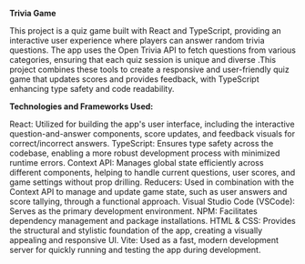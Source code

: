 <b> Trivia Game </b> 

This project is a quiz game built with React and TypeScript, providing an interactive user experience where players can answer random trivia questions. The app uses the Open Trivia API to fetch questions from various categories, ensuring that each quiz session is unique and diverse .This project combines these tools to create a responsive and user-friendly quiz game that updates scores and provides feedback, with TypeScript enhancing type safety and code readability.

<b> Technologies and Frameworks Used: </b> 

React: Utilized for building the app's user interface, including the interactive question-and-answer components, score updates, and feedback visuals for correct/incorrect answers. </n> 
TypeScript: Ensures type safety across the codebase, enabling a more robust development process with minimized runtime errors.
Context API: Manages global state efficiently across different components, helping to handle current questions, user scores, and game settings without prop drilling.
Reducers: Used in combination with the Context API to manage and update game state, such as user answers and score tallying, through a functional approach.
Visual Studio Code (VSCode): Serves as the primary development environment. 
NPM: Facilitates dependency management and package installations.
HTML & CSS: Provides the structural and stylistic foundation of the app, creating a visually appealing and responsive UI.
Vite: Used as a fast, modern development server for quickly running and testing the app during development.








